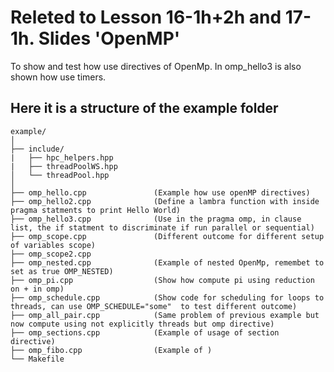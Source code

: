 # Releted to Lesson 16-1h+2h and 17-1h. Slides 'OpenMP'
To show and test how use directives of OpenMp. In omp_hello3 is also shown how use timers.
## Here it is a structure of the example folder
```
example/
│
├── include/
|   ├── hpc_helpers.hpp
|   ├── threadPoolWS.hpp
│   └── threadPool.hpp
│
├── omp_hello.cpp               (Example how use openMP directives)
├── omp_hello2.cpp              (Define a lambra function with inside pragma statments to print Hello World)
├── omp_hello3.cpp              (Use in the pragma omp, in clause list, the if statment to discriminate if run parallel or sequential)
├── omp_scope.cpp               (Different outcome for different setup of variables scope)
├── omp_scope2.cpp
├── omp_nested.cpp              (Example of nested OpenMp, remembet to set as true OMP_NESTED)
├── omp_pi.cpp                  (Show how compute pi using reduction on + in omp)
├── omp_schedule.cpp            (Show code for scheduling for loops to threads, can use OMP_SCHEDULE="some"  to test different outcome)
├── omp_all_pair.cpp            (Same problem of previous example but now compute using not explicitly threads but omp directive)
├── omp_sections.cpp            (Example of usage of section directive)
├── omp_fibo.cpp                (Example of )
└── Makefile
```
